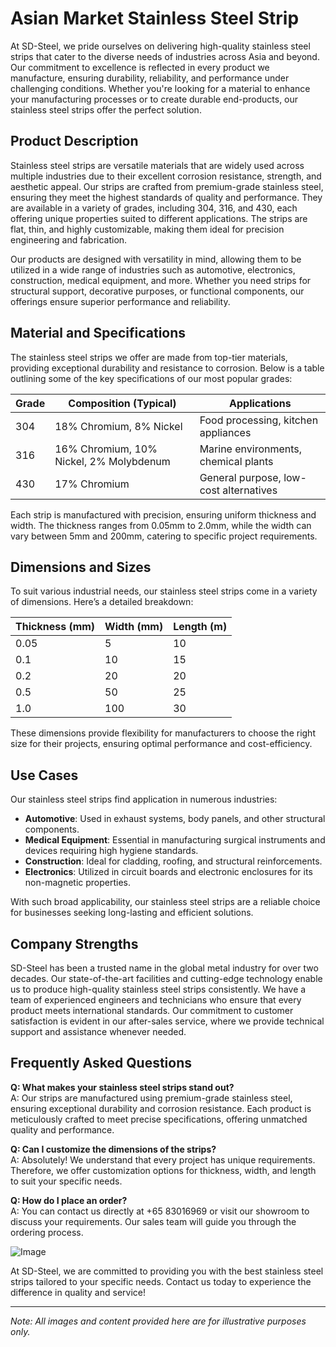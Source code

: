 # Asian Market Stainless Steel Strip

At SD-Steel, we pride ourselves on delivering high-quality stainless steel strips that cater to the diverse needs of industries across Asia and beyond. Our commitment to excellence is reflected in every product we manufacture, ensuring durability, reliability, and performance under challenging conditions. Whether you're looking for a material to enhance your manufacturing processes or to create durable end-products, our stainless steel strips offer the perfect solution.

## Product Description

Stainless steel strips are versatile materials that are widely used across multiple industries due to their excellent corrosion resistance, strength, and aesthetic appeal. Our strips are crafted from premium-grade stainless steel, ensuring they meet the highest standards of quality and performance. They are available in a variety of grades, including 304, 316, and 430, each offering unique properties suited to different applications. The strips are flat, thin, and highly customizable, making them ideal for precision engineering and fabrication.

Our products are designed with versatility in mind, allowing them to be utilized in a wide range of industries such as automotive, electronics, construction, medical equipment, and more. Whether you need strips for structural support, decorative purposes, or functional components, our offerings ensure superior performance and reliability.

## Material and Specifications

The stainless steel strips we offer are made from top-tier materials, providing exceptional durability and resistance to corrosion. Below is a table outlining some of the key specifications of our most popular grades:

| Grade | Composition (Typical) | Applications |
|-------|-----------------------|--------------|
| 304   | 18% Chromium, 8% Nickel | Food processing, kitchen appliances |
| 316   | 16% Chromium, 10% Nickel, 2% Molybdenum | Marine environments, chemical plants |
| 430   | 17% Chromium | General purpose, low-cost alternatives |

Each strip is manufactured with precision, ensuring uniform thickness and width. The thickness ranges from 0.05mm to 2.0mm, while the width can vary between 5mm and 200mm, catering to specific project requirements.

## Dimensions and Sizes

To suit various industrial needs, our stainless steel strips come in a variety of dimensions. Here’s a detailed breakdown:

| Thickness (mm) | Width (mm) | Length (m) |
|----------------|------------|------------|
| 0.05           | 5          | 10         |
| 0.1            | 10         | 15         |
| 0.2            | 20         | 20         |
| 0.5            | 50         | 25         |
| 1.0            | 100        | 30         |

These dimensions provide flexibility for manufacturers to choose the right size for their projects, ensuring optimal performance and cost-efficiency.

## Use Cases

Our stainless steel strips find application in numerous industries:

- **Automotive**: Used in exhaust systems, body panels, and other structural components.
- **Medical Equipment**: Essential in manufacturing surgical instruments and devices requiring high hygiene standards.
- **Construction**: Ideal for cladding, roofing, and structural reinforcements.
- **Electronics**: Utilized in circuit boards and electronic enclosures for its non-magnetic properties.

With such broad applicability, our stainless steel strips are a reliable choice for businesses seeking long-lasting and efficient solutions.

## Company Strengths

SD-Steel has been a trusted name in the global metal industry for over two decades. Our state-of-the-art facilities and cutting-edge technology enable us to produce high-quality stainless steel strips consistently. We have a team of experienced engineers and technicians who ensure that every product meets international standards. Our commitment to customer satisfaction is evident in our after-sales service, where we provide technical support and assistance whenever needed.

## Frequently Asked Questions

**Q: What makes your stainless steel strips stand out?**  
A: Our strips are manufactured using premium-grade stainless steel, ensuring exceptional durability and corrosion resistance. Each product is meticulously crafted to meet precise specifications, offering unmatched quality and performance.

**Q: Can I customize the dimensions of the strips?**  
A: Absolutely! We understand that every project has unique requirements. Therefore, we offer customization options for thickness, width, and length to suit your specific needs.

**Q: How do I place an order?**  
A: You can contact us directly at +65 83016969 or visit our showroom to discuss your requirements. Our sales team will guide you through the ordering process.

![Image](https://github.com/user-attachments/assets/2567258e-e124-4816-932d-1809bd27ef0b)

At SD-Steel, we are committed to providing you with the best stainless steel strips tailored to your specific needs. Contact us today to experience the difference in quality and service!

---

*Note: All images and content provided here are for illustrative purposes only.*